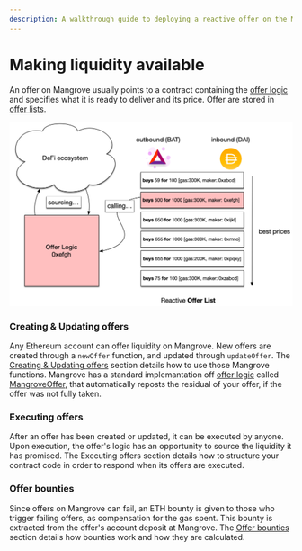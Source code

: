 ```yaml
---
description: A walkthrough guide to deploying a reactive offer on the Mangrove
---
```


# Making liquidity available

An offer on Mangrove usually points to a contract containing the [offer logic](../../technical-references/taking-and-making-offers/reactive-offer/maker-contract.md) and specifies what it is ready to deliver and its price. Offer are stored in [offer lists](../../technical-references/taking-and-making-offers/market.md).

![When a reactive Offer is matched, the contract implementing its logic is called by Mangrove](../../../static/img/assets/MakerOffer.png)

### Creating & Updating offers

Any Ethereum account can offer liquidity on Mangrove. New offers are created through a `newOffer` function, and updated through `updateOffer`. The [Creating & Updating offers](../../technical-references/taking-and-making-offers/reactive-offer/) section details how to use those Mangrove functions. Mangrove has a standard implemantation off [offer logic](../../technical-references/taking-and-making-offers/reactive-offer/maker-contract.md) called [MangroveOffer](mangrove-offer.md), that automatically reposts the residual of your offer, if the offer was not fully taken.

### Executing offers

After an offer has been created or updated, it can be executed by anyone. Upon execution, the offer's logic has an opportunity to source the liquidity it has promised. The Executing offers section details how to structure your contract code in order to respond when its offers are executed.

### Offer bounties

Since offers on Mangrove can fail, an ETH bounty is given to those who trigger failing offers, as compensation for the gas spent. This bounty is extracted from the offer's account deposit at Mangrove. The [Offer bounties](./#offer-bounties) section details how bounties work and how they are calculated.
